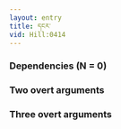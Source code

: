```yaml
---
layout: entry
title: དངར་
vid: Hill:0414
---
```

### Dependencies (N = 0)


### Two overt arguments


### Three overt arguments

